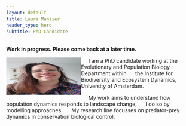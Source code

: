 ```yaml
---
layout: default
title: Laura Mansier
header_type: hero
subtitle: PhD Candidate
---
```


**Work in progress. Please come back at a later time.**




<img src="Pictures/Foto Laura 1.jpeg" align="left" width="200" height="100">    
&nbsp;&nbsp;&nbsp;&nbsp; I am a PhD candidate working at the 
&nbsp;&nbsp;&nbsp;&nbsp; Evolutionary and Population Biology Department within 
&nbsp;&nbsp;&nbsp;&nbsp; the Institute for Biodiversity and Ecosystem Dynamics, 
&nbsp;&nbsp;&nbsp;&nbsp; University of Amsterdam.

&nbsp;&nbsp;&nbsp;&nbsp;  My work aims to understand how 
&nbsp;&nbsp;&nbsp;&nbsp; population dynamics responds to landscape change, 
&nbsp;&nbsp;&nbsp;&nbsp; I do so by modelling approaches. 
&nbsp;&nbsp;&nbsp;&nbsp; My research line focusses on predator-prey 
&nbsp;&nbsp;&nbsp;&nbsp; dynamics in conservation biological control.
